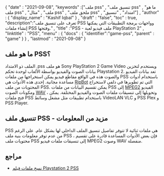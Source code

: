 {
  "date" : "2021-09-08",
  "keywords" :["ملف pss" , "تنسيق ملف pss" , "ما هو ملف pss" , "ملف" , "مثال pss" , "ملحق ملف pss" , "امتداد" , "تنسيق"] ,
  "author" : {
    "display_name" : "Kashif Iqbal"
} ,
  "draft" : "false",
  "toc" : true,
  "description":"تعرف على تنسيق ملف PSS وواجهات برمجة التطبيقات التي يمكنها إنشاء ملفات PSS وفتحها." ,
  "title" :"PSS - ملف فيديو لعبة PlayStation 2" ,
  "linktitle" : "PSS",
  "menu" : {
    "docs" : {
      "identifier":"game-pss",
      "parent" : "game"
}
} ,
  "lastmod" : "2021-09-08"
}

## ما هو ملف PSS؟

الملف ذو الامتداد .pss هو ملف Sony PlayStation 2 Game Video ويستخدم لتخزين بيانات الصوت والفيديو بواسطة الألعاب لوحدة تحكم Playstation 2. تعد بيانات الفيديو والصوت هذه في الواقع مقاطع فيديو يمكن استخراجها من ملفات PSS باستخدام أدوات مساعدة مجانية. إحدى هذه الأدوات هي [RipBot](http://forum.doom9.org/showthread.php؟t=127611) التي تم تطويرها في دلفي لاستخراج المحتويات من ملف PSS. يمكن تقسيم البيانات من ملفات PSS إلى [MPEG2](/ar/video/mpg/) الفيديو ومكونات الصوت [WAV](/ar/audio/wav/) ، وتحويلها إلى تنسيقات ملفات الصوت والفيديو المختلفة. يمكن فتح ملفات PSS باستخدام تطبيقات مثل مشغل وسائط VideoLAN VLC و PSS Plex و PSS Player.

## تنسيق ملف PSS - مزيد من المعلومات

PSS هي ملفات ثنائية لا تتوفر تفاصيل تنسيق الملف الداخلي لها بشكل عام. على الرغم من عدم توفر معلومات بنية ملف PSS ، فإن بعض الأدوات المساعدة قادرة على تقسيم محتويات ملف PSS إلى تنسيقات ملفات فيديو MPEG2 وصوت WAV منفصلة.

## مراجع

* [نسخ ملفات فيلم Playstation 2 PSS](https://www.youtube.com/watch؟v=_4nlHBoLp3o)

